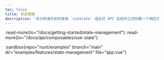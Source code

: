 ```yaml
---
toc: false
title: 状态管理
description: '本示例演示如何使用 `useState` 组合式 API 在组件之间创建一个响应式且支持服务端渲染的共享状态。'
---
```


:read-more{to="/docs/getting-started/state-management"}
:read-more{to="/docs/api/composables/use-state"}

:sandbox{repo="nuxt/examples" branch="main" dir="examples/features/state-management" file="app.vue"}
